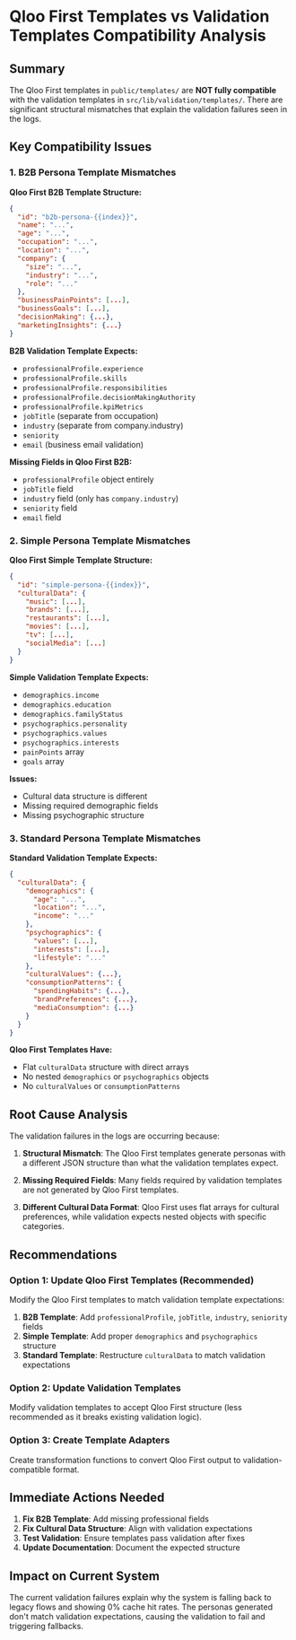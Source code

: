 # Qloo First Templates vs Validation Templates Compatibility Analysis

## Summary
The Qloo First templates in `public/templates/` are **NOT fully compatible** with the validation templates in `src/lib/validation/templates/`. There are significant structural mismatches that explain the validation failures seen in the logs.

## Key Compatibility Issues

### 1. B2B Persona Template Mismatches

**Qloo First B2B Template Structure:**
```json
{
  "id": "b2b-persona-{{index}}",
  "name": "...",
  "age": "...",
  "occupation": "...",
  "location": "...",
  "company": {
    "size": "...",
    "industry": "...",
    "role": "..."
  },
  "businessPainPoints": [...],
  "businessGoals": [...],
  "decisionMaking": {...},
  "marketingInsights": {...}
}
```

**B2B Validation Template Expects:**
- `professionalProfile.experience`
- `professionalProfile.skills` 
- `professionalProfile.responsibilities`
- `professionalProfile.decisionMakingAuthority`
- `professionalProfile.kpiMetrics`
- `jobTitle` (separate from occupation)
- `industry` (separate from company.industry)
- `seniority`
- `email` (business email validation)

**Missing Fields in Qloo First B2B:**
- `professionalProfile` object entirely
- `jobTitle` field
- `industry` field (only has `company.industry`)
- `seniority` field
- `email` field

### 2. Simple Persona Template Mismatches

**Qloo First Simple Template Structure:**
```json
{
  "id": "simple-persona-{{index}}",
  "culturalData": {
    "music": [...],
    "brands": [...],
    "restaurants": [...],
    "movies": [...],
    "tv": [...],
    "socialMedia": [...]
  }
}
```

**Simple Validation Template Expects:**
- `demographics.income`
- `demographics.education` 
- `demographics.familyStatus`
- `psychographics.personality`
- `psychographics.values`
- `psychographics.interests`
- `painPoints` array
- `goals` array

**Issues:**
- Cultural data structure is different
- Missing required demographic fields
- Missing psychographic structure

### 3. Standard Persona Template Mismatches

**Standard Validation Template Expects:**
```json
{
  "culturalData": {
    "demographics": {
      "age": "...",
      "location": "...",
      "income": "..."
    },
    "psychographics": {
      "values": [...],
      "interests": [...],
      "lifestyle": "..."
    },
    "culturalValues": {...},
    "consumptionPatterns": {
      "spendingHabits": {...},
      "brandPreferences": {...},
      "mediaConsumption": {...}
    }
  }
}
```

**Qloo First Templates Have:**
- Flat `culturalData` structure with direct arrays
- No nested `demographics` or `psychographics` objects
- No `culturalValues` or `consumptionPatterns`

## Root Cause Analysis

The validation failures in the logs are occurring because:

1. **Structural Mismatch**: The Qloo First templates generate personas with a different JSON structure than what the validation templates expect.

2. **Missing Required Fields**: Many fields required by validation templates are not generated by Qloo First templates.

3. **Different Cultural Data Format**: Qloo First uses flat arrays for cultural preferences, while validation expects nested objects with specific categories.

## Recommendations

### Option 1: Update Qloo First Templates (Recommended)
Modify the Qloo First templates to match validation template expectations:

1. **B2B Template**: Add `professionalProfile`, `jobTitle`, `industry`, `seniority` fields
2. **Simple Template**: Add proper `demographics` and `psychographics` structure
3. **Standard Template**: Restructure `culturalData` to match validation expectations

### Option 2: Update Validation Templates
Modify validation templates to accept Qloo First structure (less recommended as it breaks existing validation logic).

### Option 3: Create Template Adapters
Create transformation functions to convert Qloo First output to validation-compatible format.

## Immediate Actions Needed

1. **Fix B2B Template**: Add missing professional fields
2. **Fix Cultural Data Structure**: Align with validation expectations
3. **Test Validation**: Ensure templates pass validation after fixes
4. **Update Documentation**: Document the expected structure

## Impact on Current System

The current validation failures explain why the system is falling back to legacy flows and showing 0% cache hit rates. The personas generated don't match validation expectations, causing the validation to fail and triggering fallbacks.